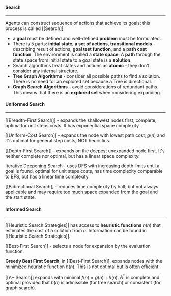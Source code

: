 #### Search
___
Agents can construct sequence of actions that achieve its goals; this process is called [[Search]]. 
- a **goal** must be defined and well-defined **problem** must be formulated. 
- There is 5 parts: **initial state**, **a set of actions**, **transitional models** - describing result of actions, **goal test function**, and a **path cost function**. The environment is called a **state** **space**. A **path** through the state space from initial state to a goal state is a **solution**. 
- Search algorithms treat states and actions as **atomic** - they don't consider any internal structure. 
- **Tree Graph Algorithms** - consider all possible paths to find a solution. There is no need for an explored set because a Tree is directional. 
- **Graph Search Algorithms** - avoid considerations of redundant paths. This means that there is an **explored set** when considering expanding. 

#### Uniformed Search
____
[[Breadth-First Search]] - expands the shallowest nodes first, complete, optima for unit steps costs. It has exponential space complexity. 

[[Uniform-Cost Search]] - expands the node with lowest path cost, $g(n)$ and it's optimal for general step costs, NOT heuristics. 

[[Depth-First Search]] - expands on the deepest unexpanded node first. It's neither complete nor optimal, but has a linear space complexity.

Iterative Deepening Search - uses DFS with increasing depth limits until a goal is found, optimal for unit steps costs, has time complexity comparable to BFS, but has a linear time complexity

[[Bidirectional Search]] - reduces time complexity by half, but not always applicable and may require too much space expanded from the goal and the start state. 

#### Informed Search
___
[[Heuristic Search Strategies]] has access to **heuristic functions** $h(n)$ that estimates the cost of a solution from $n$. Information can be found in [[Heuristic Search Strategies]].

[[Best-First Search]] - selects a node for expansion by the evaluation function.

**Greedy Best First Search**, in [[Best-First Search]], expands nodes with the minimized heuristic function $h(n)$. This is not optimal but is often efficient. 

[[A* Search]] expands with minimal $f(n)=g(n)+h(n)$. $A^*$ is complete and optimal provided that $h(n)$ is admissible (for tree search) or consistent (for graph search). 